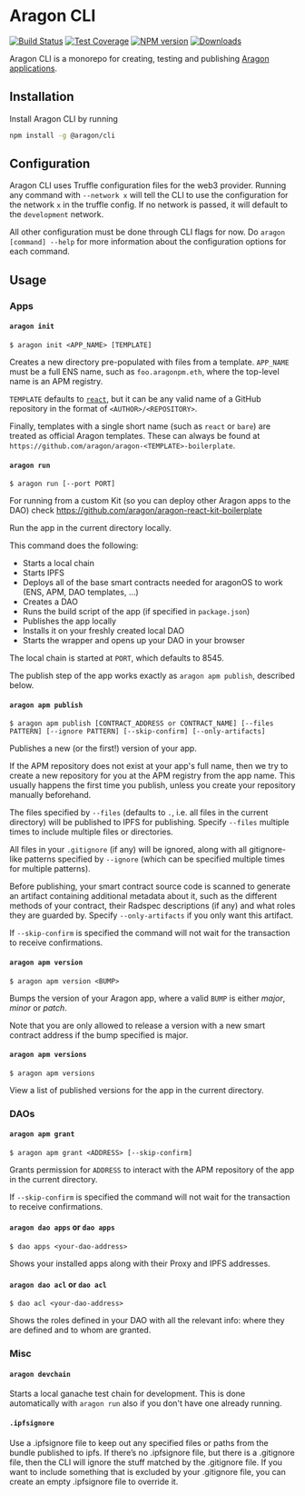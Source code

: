 # Aragon CLI

[![Build Status](https://img.shields.io/travis/aragon/aragon-dev-cli/master.svg?style=flat-square)](https://travis-ci.org/aragon/aragon-dev-cli)
[![Test Coverage](https://img.shields.io/coveralls/aragon/aragon-dev-cli.svg?style=flat-square)](https://coveralls.io/github/aragon/aragon-dev-cli)
[![NPM version](https://img.shields.io/npm/v/@aragon/cli.svg?style=flat-square)](https://npmjs.org/package/@aragon/cli)
[![Downloads](https://img.shields.io/npm/dm/@aragon/cli.svg?style=flat-square)](https://npmjs.org/package/@aragon/cli)

Aragon CLI is a monorepo for creating, testing and publishing [Aragon
applications](https://hack.aragon.org).

## Installation

Install Aragon CLI by running

```bash
npm install -g @aragon/cli
```

## Configuration

Aragon CLI uses Truffle configuration files for the web3 provider. Running any command with `--network x` will tell the CLI to use the configuration for the network `x` in the truffle config. If no network is passed, it will default to the `development` network.

All other configuration must be done through CLI flags for now. Do `aragon [command] --help` for more information about the configuration options for each command.

## Usage

### Apps

#### `aragon init`

```
$ aragon init <APP_NAME> [TEMPLATE]
```

Creates a new directory pre-populated with files from a template. `APP_NAME` must be a full ENS name, such as `foo.aragonpm.eth`, where the top-level name is an APM registry.

`TEMPLATE` defaults to [`react`](https://github.com/aragon/aragon-react-boilerplate), but it can be any valid name of a GitHub repository in the format of `<AUTHOR>/<REPOSITORY>`.

Finally, templates with a single short name (such as `react` or `bare`) are treated as official Aragon templates. These can always be found at `https://github.com/aragon/aragon-<TEMPLATE>-boilerplate`.

#### `aragon run`

```
$ aragon run [--port PORT]
```

For running from a custom Kit (so you can deploy other Aragon apps to the DAO) check https://github.com/aragon/aragon-react-kit-boilerplate

Run the app in the current directory locally.

This command does the following:

- Starts a local chain
- Starts IPFS
- Deploys all of the base smart contracts needed for aragonOS to work (ENS, APM, DAO templates, ...)
- Creates a DAO
- Runs the build script of the app (if specified in `package.json`)
- Publishes the app locally
- Installs it on your freshly created local DAO
- Starts the wrapper and opens up your DAO in your browser

The local chain is started at `PORT`, which defaults to 8545.

The publish step of the app works exactly as `aragon apm publish`, described below.

#### `aragon apm publish`

```
$ aragon apm publish [CONTRACT_ADDRESS or CONTRACT_NAME] [--files PATTERN] [--ignore PATTERN] [--skip-confirm] [--only-artifacts]
```

Publishes a new (or the first!) version of your app.

If the APM repository does not exist at your app's full name, then we try to create a new repository for you at the APM registry from the app name. This usually happens the first time you publish, unless you create your repository manually beforehand.

The files specified by `--files` (defaults to `.`, i.e. all files in the current directory) will be published to IPFS for publishing. Specify `--files` multiple times to include multiple files or directories.

All files in your `.gitignore` (if any) will be ignored, along with all gitignore-like patterns specified by `--ignore` (which can be specified multiple times for multiple patterns).

Before publishing, your smart contract source code is scanned to generate an artifact containing additional metadata about it, such as the different methods of your contract, their Radspec descriptions (if any) and what roles they are guarded by. Specify `--only-artifacts` if you only want this artifact.

If `--skip-confirm` is specified the command will not wait for the transaction to receive confirmations.

#### `aragon apm version`

```
$ aragon apm version <BUMP>
```

Bumps the version of your Aragon app, where a valid `BUMP` is either _major_, _minor_ or _patch_.

Note that you are only allowed to release a version with a new smart contract address if the bump specified is major.

#### `aragon apm versions`

```
$ aragon apm versions
```

View a list of published versions for the app in the current directory.

### DAOs

#### `aragon apm grant`

```
$ aragon apm grant <ADDRESS> [--skip-confirm]
```

Grants permission for `ADDRESS` to interact with the APM repository of the app in the current directory.

If `--skip-confirm` is specified the command will not wait for the transaction to receive confirmations.

#### `aragon dao apps` or `dao apps`

```
$ dao apps <your-dao-address>
```

Shows your installed apps along with their Proxy and IPFS addresses.

#### `aragon dao acl` or `dao acl`

```
$ dao acl <your-dao-address>
```

Shows the roles defined in your DAO with all the relevant info: where they are defined and to whom are granted.

### Misc

#### `aragon devchain`

Starts a local ganache test chain for development. This is done automatically with `aragon run` also if you don't have one already running.

#### `.ipfsignore`

Use a .ipfsignore file to keep out any specified files or paths from the bundle published to ipfs. If there’s no .ipfsignore file, but there is a .gitignore file, then the CLI will ignore the stuff matched by the .gitignore file. If you want to include something that is excluded by your .gitignore file, you can create an empty .ipfsignore file to override it.
